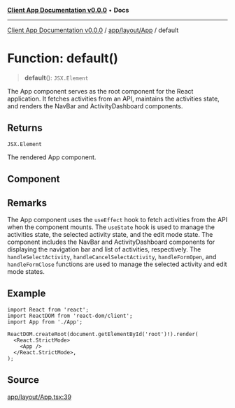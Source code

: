 [**Client App Documentation v0.0.0**](../../../../README.md) • **Docs**

***

[Client App Documentation v0.0.0](../../../../README.md) / [app/layout/App](../README.md) / default

# Function: default()

> **default**(): `JSX.Element`

The App component serves as the root component for the React application.
It fetches activities from an API, maintains the activities state, and renders the NavBar and ActivityDashboard components.

## Returns

`JSX.Element`

The rendered App component.

## Component

## Remarks

The App component uses the `useEffect` hook to fetch activities from the API when the component mounts.
The `useState` hook is used to manage the activities state, the selected activity state, and the edit mode state.
The component includes the NavBar and ActivityDashboard components for displaying the navigation bar and list of activities, respectively.
The `handleSelectActivity`, `handleCancelSelectActivity`, `handleFormOpen`, and `handleFormClose` functions are used to manage the selected activity and edit mode states.

## Example

```tsx
import React from 'react';
import ReactDOM from 'react-dom/client';
import App from './App';

ReactDOM.createRoot(document.getElementById('root')!).render(
  <React.StrictMode>
    <App />
  </React.StrictMode>,
);
```

## Source

[app/layout/App.tsx:39](https://github.com/jimmykurian/Reactivities/blob/121f957c5dd0f42591c8ed9ce52818607ca097fb/client-app/src/app/layout/App.tsx#L39)
